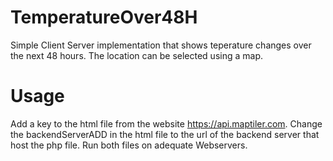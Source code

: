 # TemperatureOver48H
Simple Client Server implementation that shows teperature changes over the next 48 hours. The location can be selected using a map.
# Usage
Add a key to the html file from the website https://api.maptiler.com. 
Change the backendServerADD in the html file to the url of the backend server that host the php file.
Run both files on adequate Webservers.
